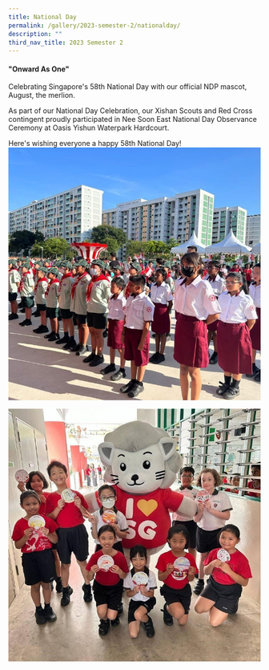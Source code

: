 ```yaml
---
title: National Day
permalink: /gallery/2023-semester-2/nationalday/
description: ""
third_nav_title: 2023 Semester 2
---
```

#### "Onward As One"

Celebrating Singapore's 58th National Day with our official NDP mascot, August, the merlion.

As part of our National Day Celebration, our Xishan Scouts and Red Cross contingent proudly participated in Nee Soon East National Day Observance Ceremony at Oasis Yishun Waterpark Hardcourt.

Here's wishing everyone a happy 58th National Day!
![](/images/366702650_1033778884704818_6338639179533139130_n.jpg)

![](/images/366660387_1033778841371489_6010520161160094998_n.jpg)
